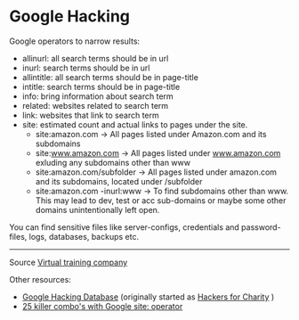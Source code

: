 # Google Hacking

Google operators to narrow results:
* allinurl: all search terms should be in url 
* inurl: search terms should be in url
* allintitle: all search terms should be in page-title
* intitle: search terms should be in page-title
* info: bring information about search term
* related: websites related to search term
* link: websites that link to search term
* site: estimated count and actual links to pages under the site.
  * site:amazon.com -> All pages listed under Amazon.com and its subdomains
  * site:www.amazon.com -> All pages listed under www.amazon.com exluding any subdomains other than www
  * site:amazon.com/subfolder -> All pages listed under amazon.com and its subdomains, located under /subfolder
  * site:amazon.com -inurl:www -> To find subdomains other than www. This may lead to dev, test or acc sub-domains or maybe some other domains unintentionally left open.


You can find sensitive files like server-configs, credentials and password-files, logs, databases, backups etc.

------------
Source [Virtual training company](https://www.youtube.com/watch?v=wWKbQIfEGrQ&index=2&list=PL_pOCSwlf9XkyacNSmF5ZtjeMeP4ap8KI)


Other resources:
* [Google Hacking Database](https://www.exploit-db.com/google-hacking-database/) (originally started as [Hackers for Charity](http://www.hackersforcharity.org/ghdb/) )
* [25 killer combo's with Google site: operator](https://moz.com/blog/25-killer-combos-for-googles-site-operator)